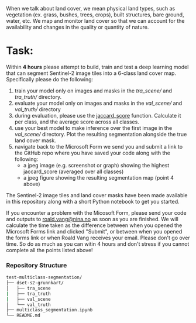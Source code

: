 When we talk about land cover, we mean physical land types, such as vegetation (ex. grass, bushes, trees, crops), built structures, bare ground, water, etc. We map and monitor land cover so that we can account for the availability and changes in the quality or quantity of nature.

# Task: 
Within **4 hours** please attempt to build, train and test a deep learning model that can segment Sentinel-2 image tiles into a 6-class land cover map. Specifically please do the following:
1. train your model only on images and masks in the *tra_scene/* and *tra_truth/* directory.
2. evaluate your model only on images and masks in the *val_scene/* and *val_truth/* directory
3. during evaluation, please use the [jaccard_score](https://scikit-learn.org/stable/modules/generated/sklearn.metrics.jaccard_score.html) function. Calculate it per class, and the average score across all classes.
4. use your best model to make inference over the first image in the *val_scene/* directory. Plot the resulting segmentation alongside the true land cover mask.
5. navigate back to the Microsoft Form we send you and submit a link to the GitHub repo where you have saved your code along with the following:
    - a jpeg image (e.g. screenshot or graph) showing the highest jaccard_score (averaged over all classes)
    - a jpeg figure showing the resulting segmentation map (point 4 above)

The Sentinel-2 image tiles and land cover masks have been made available in this repository along with a short Python notebook to get you started. 

If you encounter a problem with the Micosoft Form, please send your code and outputs to roald.vang@nina.no as soon as you are finished. We will calculate the time taken as the difference between when you opened the Microsoft Forms link and clicked "Submit", or between when you opened the forms link or when Roald Vang receives your email. Please don't go over time. So do as much as you can witin 4 hours and don't stress if you cannot complete all the points listed above!

### Repository Structure

```bash
test-multiclass-segmentation/
├── dset-s2-grunnkart/
│   ├── tra_scene
|   ├── tra_truth
|   ├── val_scene
│   └── val_truth
├── multiclass_segmentation.ipynb
└── README.md
